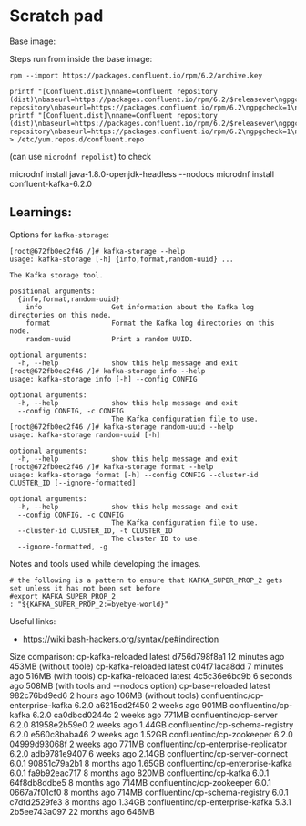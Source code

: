 # Scratch pad



Base image:

Steps run from inside the base image:
```shell
rpm --import https://packages.confluent.io/rpm/6.2/archive.key
```



```shell
printf "[Confluent.dist]\nname=Confluent repository (dist)\nbaseurl=https://packages.confluent.io/rpm/6.2/$releasever\ngpgcheck=1\ngpgkey=https://packages.confluent.io/rpm/6.2/archive.key\nenabled=1\n\n[Confluent]\nname=Confluent repository\nbaseurl=https://packages.confluent.io/rpm/6.2\ngpgcheck=1\ngpgkey=https://packages.confluent.io/rpm/6.2/archive.key\nenabled=1\n"
printf "[Confluent.dist]\nname=Confluent repository (dist)\nbaseurl=https://packages.confluent.io/rpm/6.2/$releasever\ngpgcheck=1\ngpgkey=https://packages.confluent.io/rpm/6.2/archive.key\nenabled=1\n\n[Confluent]\nname=Confluent repository\nbaseurl=https://packages.confluent.io/rpm/6.2\ngpgcheck=1\ngpgkey=https://packages.confluent.io/rpm/6.2/archive.key\nenabled=1\n" > /etc/yum.repos.d/confluent.repo
```
(can use `microdnf repolist`) to check

microdnf install java-1.8.0-openjdk-headless --nodocs
microdnf install confluent-kafka-6.2.0


## Learnings:

Options for `kafka-storage`:
```shell
[root@672fb0ec2f46 /]# kafka-storage --help
usage: kafka-storage [-h] {info,format,random-uuid} ...

The Kafka storage tool.

positional arguments:
  {info,format,random-uuid}
    info                 Get information about the Kafka log directories on this node.
    format               Format the Kafka log directories on this node.
    random-uuid          Print a random UUID.

optional arguments:
  -h, --help             show this help message and exit
[root@672fb0ec2f46 /]# kafka-storage info --help
usage: kafka-storage info [-h] --config CONFIG

optional arguments:
  -h, --help             show this help message and exit
  --config CONFIG, -c CONFIG
                         The Kafka configuration file to use.
[root@672fb0ec2f46 /]# kafka-storage random-uuid --help
usage: kafka-storage random-uuid [-h]

optional arguments:
  -h, --help             show this help message and exit
[root@672fb0ec2f46 /]# kafka-storage format --help
usage: kafka-storage format [-h] --config CONFIG --cluster-id CLUSTER_ID [--ignore-formatted]

optional arguments:
  -h, --help             show this help message and exit
  --config CONFIG, -c CONFIG
                         The Kafka configuration file to use.
  --cluster-id CLUSTER_ID, -t CLUSTER_ID
                         The cluster ID to use.
  --ignore-formatted, -g
```

Notes and tools used while developing the images.

```shell
# the following is a pattern to ensure that KAFKA_SUPER_PROP_2 gets set unless it has not been set before
#export KAFKA_SUPER_PROP_2
: "${KAFKA_SUPER_PROP_2:=byebye-world}"
```
Useful links:
- https://wiki.bash-hackers.org/syntax/pe#indirection



Size comparison:
cp-kafka-reloaded                             latest                                                  d756d798f8a1   12 minutes ago   453MB (without toole)
cp-kafka-reloaded                             latest                                                  c04f71aca8dd   7 minutes ago    516MB (with tools)
cp-kafka-reloaded                             latest                                                  4c5c36e6bc9b   6 seconds ago    508MB (with tools and --nodocs option)
cp-base-reloaded                              latest                                                  982c76bd9ed6   2 hours ago      106MB (without tools)
confluentinc/cp-enterprise-kafka              6.2.0                                                   a6215cd2f450   2 weeks ago      901MB
confluentinc/cp-kafka                         6.2.0                                                   ca0dbcd0244c   2 weeks ago      771MB
confluentinc/cp-server                        6.2.0                                                   81958e2b59e0   2 weeks ago      1.44GB
confluentinc/cp-schema-registry               6.2.0                                                   e560c8baba46   2 weeks ago      1.52GB
confluentinc/cp-zookeeper                     6.2.0                                                   04999d93068f   2 weeks ago      771MB
confluentinc/cp-enterprise-replicator         6.2.0                                                   adb9781e9407   6 weeks ago      2.14GB
confluentinc/cp-server-connect                6.0.1                                                   90851c79a2b1   8 months ago     1.65GB
confluentinc/cp-enterprise-kafka              6.0.1                                                   fa9b92eac717   8 months ago     820MB
confluentinc/cp-kafka                         6.0.1                                                   64f8db8ddbe5   8 months ago     714MB
confluentinc/cp-zookeeper                     6.0.1                                                   0667a7f01cf0   8 months ago     714MB
confluentinc/cp-schema-registry               6.0.1                                                   c7dfd2529fe3   8 months ago     1.34GB
confluentinc/cp-enterprise-kafka              5.3.1                                                   2b5ee743a097   22 months ago    646MB
